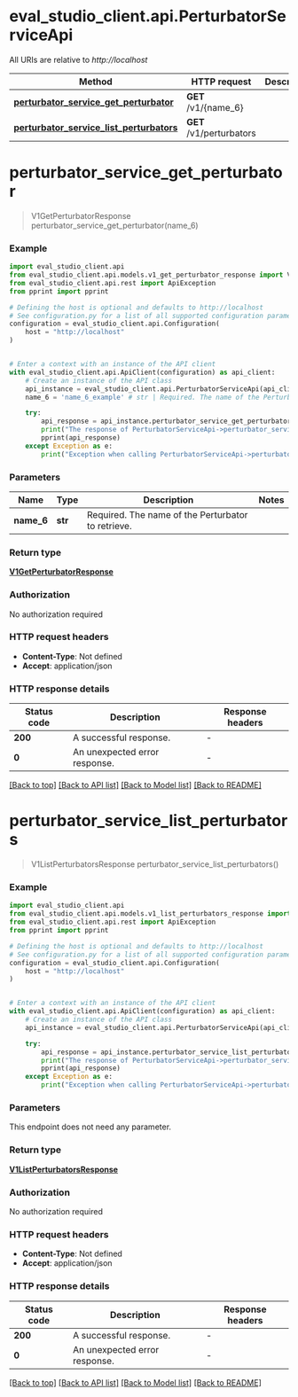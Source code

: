 # eval_studio_client.api.PerturbatorServiceApi

All URIs are relative to *http://localhost*

Method | HTTP request | Description
------------- | ------------- | -------------
[**perturbator_service_get_perturbator**](PerturbatorServiceApi.md#perturbator_service_get_perturbator) | **GET** /v1/{name_6} | 
[**perturbator_service_list_perturbators**](PerturbatorServiceApi.md#perturbator_service_list_perturbators) | **GET** /v1/perturbators | 


# **perturbator_service_get_perturbator**
> V1GetPerturbatorResponse perturbator_service_get_perturbator(name_6)



### Example


```python
import eval_studio_client.api
from eval_studio_client.api.models.v1_get_perturbator_response import V1GetPerturbatorResponse
from eval_studio_client.api.rest import ApiException
from pprint import pprint

# Defining the host is optional and defaults to http://localhost
# See configuration.py for a list of all supported configuration parameters.
configuration = eval_studio_client.api.Configuration(
    host = "http://localhost"
)


# Enter a context with an instance of the API client
with eval_studio_client.api.ApiClient(configuration) as api_client:
    # Create an instance of the API class
    api_instance = eval_studio_client.api.PerturbatorServiceApi(api_client)
    name_6 = 'name_6_example' # str | Required. The name of the Perturbator to retrieve.

    try:
        api_response = api_instance.perturbator_service_get_perturbator(name_6)
        print("The response of PerturbatorServiceApi->perturbator_service_get_perturbator:\n")
        pprint(api_response)
    except Exception as e:
        print("Exception when calling PerturbatorServiceApi->perturbator_service_get_perturbator: %s\n" % e)
```



### Parameters


Name | Type | Description  | Notes
------------- | ------------- | ------------- | -------------
 **name_6** | **str**| Required. The name of the Perturbator to retrieve. | 

### Return type

[**V1GetPerturbatorResponse**](V1GetPerturbatorResponse.md)

### Authorization

No authorization required

### HTTP request headers

 - **Content-Type**: Not defined
 - **Accept**: application/json

### HTTP response details

| Status code | Description | Response headers |
|-------------|-------------|------------------|
**200** | A successful response. |  -  |
**0** | An unexpected error response. |  -  |

[[Back to top]](#) [[Back to API list]](../README.md#documentation-for-api-endpoints) [[Back to Model list]](../README.md#documentation-for-models) [[Back to README]](../README.md)

# **perturbator_service_list_perturbators**
> V1ListPerturbatorsResponse perturbator_service_list_perturbators()



### Example


```python
import eval_studio_client.api
from eval_studio_client.api.models.v1_list_perturbators_response import V1ListPerturbatorsResponse
from eval_studio_client.api.rest import ApiException
from pprint import pprint

# Defining the host is optional and defaults to http://localhost
# See configuration.py for a list of all supported configuration parameters.
configuration = eval_studio_client.api.Configuration(
    host = "http://localhost"
)


# Enter a context with an instance of the API client
with eval_studio_client.api.ApiClient(configuration) as api_client:
    # Create an instance of the API class
    api_instance = eval_studio_client.api.PerturbatorServiceApi(api_client)

    try:
        api_response = api_instance.perturbator_service_list_perturbators()
        print("The response of PerturbatorServiceApi->perturbator_service_list_perturbators:\n")
        pprint(api_response)
    except Exception as e:
        print("Exception when calling PerturbatorServiceApi->perturbator_service_list_perturbators: %s\n" % e)
```



### Parameters

This endpoint does not need any parameter.

### Return type

[**V1ListPerturbatorsResponse**](V1ListPerturbatorsResponse.md)

### Authorization

No authorization required

### HTTP request headers

 - **Content-Type**: Not defined
 - **Accept**: application/json

### HTTP response details

| Status code | Description | Response headers |
|-------------|-------------|------------------|
**200** | A successful response. |  -  |
**0** | An unexpected error response. |  -  |

[[Back to top]](#) [[Back to API list]](../README.md#documentation-for-api-endpoints) [[Back to Model list]](../README.md#documentation-for-models) [[Back to README]](../README.md)

